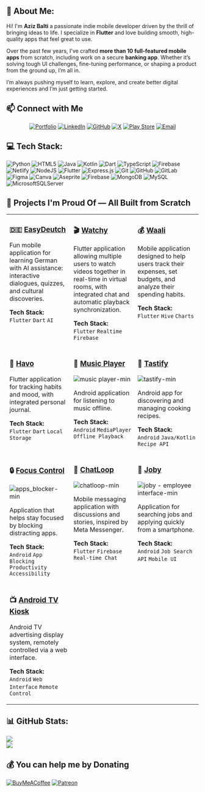 ## 💫 About Me:
Hi! I'm **Aziz Balti** a passionate indie mobile developer driven by the thrill of bringing ideas to life. I specialize in **Flutter** and love building smooth, high-quality apps that feel great to use.

Over the past few years, I've crafted **more than 10 full-featured mobile apps** from scratch, including work on a secure **banking app**. Whether it’s solving tough UI challenges, fine-tuning performance, or shaping a product from the ground up, I’m all in.

I’m always pushing myself to learn, explore, and create better digital experiences and I’m just getting started.

## 📫 Connect with Me

<div align="center">

[![Portfolio](https://img.shields.io/badge/-Portfolio-FF5722?style=for-the-badge&logo=globe&logoColor=white)](https://delicate-figolla-31b181.netlify.app/)
[![LinkedIn](https://img.shields.io/badge/-LinkedIn-0077B5?style=for-the-badge&logo=linkedin&logoColor=white)](https://www.linkedin.com/in/aziz-balti/)
[![GitHub](https://img.shields.io/badge/-GitHub-181717?style=for-the-badge&logo=github&logoColor=white)](https://github.com/azizbalti82)
[![X](https://img.shields.io/badge/-X-000000?style=for-the-badge&logo=x&logoColor=white)](https://x.com/AzizBalti_)
[![Play Store](https://img.shields.io/badge/-Play%20Store-414141?style=for-the-badge&logo=google-play&logoColor=white)](https://play.google.com/store/apps/dev?id=6076571158097417724)
[![Email](https://img.shields.io/badge/-Email-D14836?style=for-the-badge&logo=gmail&logoColor=white)](mailto:azizbalti.dev@gmail.com)

</div>

## 💻 Tech Stack:
![Python](https://img.shields.io/badge/python-3670A0?style=for-the-badge&logo=python&logoColor=ffdd54) ![HTML5](https://img.shields.io/badge/html5-%23E34F26.svg?style=for-the-badge&logo=html5&logoColor=white) ![Java](https://img.shields.io/badge/java-%23ED8B00.svg?style=for-the-badge&logo=openjdk&logoColor=white) ![Kotlin](https://img.shields.io/badge/kotlin-%237F52FF.svg?style=for-the-badge&logo=kotlin&logoColor=white) ![Dart](https://img.shields.io/badge/dart-%230175C2.svg?style=for-the-badge&logo=dart&logoColor=white) ![TypeScript](https://img.shields.io/badge/typescript-%23007ACC.svg?style=for-the-badge&logo=typescript&logoColor=white) ![Firebase](https://img.shields.io/badge/firebase-%23039BE5.svg?style=for-the-badge&logo=firebase) ![Netlify](https://img.shields.io/badge/netlify-%23000000.svg?style=for-the-badge&logo=netlify&logoColor=#00C7B7) ![NodeJS](https://img.shields.io/badge/node.js-6DA55F?style=for-the-badge&logo=node.js&logoColor=white) ![Flutter](https://img.shields.io/badge/Flutter-%2302569B.svg?style=for-the-badge&logo=Flutter&logoColor=white) ![Express.js](https://img.shields.io/badge/express.js-%23404d59.svg?style=for-the-badge&logo=express&logoColor=%2361DAFB) ![Git](https://img.shields.io/badge/git-%23F05033.svg?style=for-the-badge&logo=git&logoColor=white) ![GitHub](https://img.shields.io/badge/github-%23121011.svg?style=for-the-badge&logo=github&logoColor=white) ![GitLab](https://img.shields.io/badge/gitlab-%23181717.svg?style=for-the-badge&logo=gitlab&logoColor=white) ![Figma](https://img.shields.io/badge/figma-%23F24E1E.svg?style=for-the-badge&logo=figma&logoColor=white) ![Canva](https://img.shields.io/badge/Canva-%2300C4CC.svg?style=for-the-badge&logo=Canva&logoColor=white) ![Aseprite](https://img.shields.io/badge/Aseprite-FFFFFF?style=for-the-badge&logo=Aseprite&logoColor=#7D929E) ![Firebase](https://img.shields.io/badge/firebase-a08021?style=for-the-badge&logo=firebase&logoColor=ffcd34) ![MongoDB](https://img.shields.io/badge/MongoDB-%234ea94b.svg?style=for-the-badge&logo=mongodb&logoColor=white) ![MySQL](https://img.shields.io/badge/mysql-4479A1.svg?style=for-the-badge&logo=mysql&logoColor=white) ![MicrosoftSQLServer](https://img.shields.io/badge/Microsoft%20SQL%20Server-CC2927?style=for-the-badge&logo=microsoft%20sql%20server&logoColor=white)




## 🚀 Projects I'm Proud Of — All Built from Scratch
<table>
<tr>
<td width="33%" valign="top">

### 🇩🇪 [EasyDeutch](https://github.com/azizbalti82/easydeutch)

Fun mobile application for learning German with AI assistance: interactive dialogues, quizzes, and cultural discoveries.

**Tech Stack:** `Flutter` `Dart` `AI`

</td>
<td width="33%" valign="top">

### 🎬 [Watchy](https://github.com/azizbalti82/watchy)

Flutter application allowing multiple users to watch videos together in real-time in virtual rooms, with integrated chat and automatic playback synchronization.

**Tech Stack:** `Flutter` `Realtime` `Firebase`

</td>
<td width="33%" valign="top">

### 💰 [Waali](https://github.com/azizbalti82/waali)

Mobile application designed to help users track their expenses, set budgets, and analyze their spending habits.

**Tech Stack:** `Flutter` `Hive` `Charts`

</td>
</tr>
<tr>
<td width="33%" valign="top">

### 📝 [Havo](https://github.com/azizbalti82/havo)

Flutter application for tracking habits and mood, with integrated personal journal.

**Tech Stack:** `Flutter` `Dart` `Local Storage`

</td>

<td width="33%" valign="top">

### 🎵 [Music Player](https://github.com/azizbalti82/joby)
![music player-min](https://github.com/user-attachments/assets/2f397340-531a-49ee-999c-54ccbb00b2df)

Android application for listening to music offline.

**Tech Stack:** `Android` `MediaPlayer` `Offline Playback`
</td>
<td width="33%" valign="top">

### 🍳 [Tastify](https://github.com/azizbalti82/tastify)
![tastify-min](https://github.com/user-attachments/assets/c6dffc47-a65e-4196-89ab-3c1b7aaf78a5)

Android app for discovering and managing cooking recipes.

**Tech Stack:** `Android` `Java/Kotlin` `Recipe API`

</td>
</tr>
<tr>
<td width="33%" valign="top">

### 🔒 [Focus Control](https://github.com/azizbalti82/focus-control)
![apps_blocker-min](https://github.com/user-attachments/assets/a6b4885f-9fb9-465e-8f78-bde01585b92d)

Application that helps stay focused by blocking distracting apps.

**Tech Stack:** `Android` `App Blocking` `Productivity` `Accessibility` 

</td>
<td width="33%" valign="top">

### 💬 [ChatLoop](https://github.com/azizbalti82/chatloop)
![chatloop-min](https://github.com/user-attachments/assets/c58098f9-1188-4130-b7a3-c14c0ccd61b6)

Mobile messaging application with discussions and stories, inspired by Meta Messenger.

**Tech Stack:** `Flutter` `Firebase` `Real-time Chat`

</td>
<td width="33%" valign="top">

### 💼 [Joby](https://github.com/azizbalti82/joby)
![joby - employee interface-min](https://github.com/user-attachments/assets/3fb100a4-295d-44aa-89df-d94dc41a6072)

Application for searching jobs and applying quickly from a smartphone.

**Tech Stack:** `Android` `Job Search API` `Mobile UI`

</td>

<tr>
  <td width="33%" valign="top">

### 📺 [Android TV Kiosk](https://github.com/azizbalti82/android-tv-kiosk)
Android TV advertising display system, remotely controlled via a web interface.

**Tech Stack:** `Android` `Web Interface` `Remote Control`

</td>
</tr>
</table>
<!-- PROJECT GRID END -->

## 📊 GitHub Stats:
![](https://nirzak-streak-stats.vercel.app/?user=azizbalti82&theme=dark&hide_border=false)<br/>
![](https://github-readme-stats.vercel.app/api/top-langs/?username=azizbalti82&theme=dark&hide_border=false&include_all_commits=true&count_private=true&layout=compact)

## 💰 You can help me by Donating
  [![BuyMeACoffee](https://img.shields.io/badge/Buy%20Me%20a%20Coffee-ffdd00?style=for-the-badge&logo=buy-me-a-coffee&logoColor=black)](https://buymeacoffee.com/azizbalti) [![Patreon](https://img.shields.io/badge/Patreon-F96854?style=for-the-badge&logo=patreon&logoColor=white)](https://patreon.com/azizbalti) 

  
<!-- Proudly created with GPRM ( https://gprm.itsvg.in ) -->
